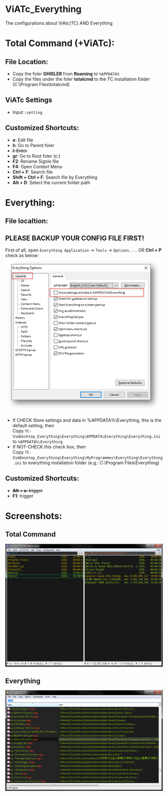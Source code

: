 ViATc_Everything
================

The configurations about ViAtc(TC) AND Everything

# Total Command (+ViATc):
## File Location:
- Copy the foler **GHISLER** from **Roaming** to `%APPDATA%`
- Copy the files under the foler **totalcmd** to the TC installation folder (C:\Program Files\totalcmd)

## ViATc Settings
- Input `:setting`

## Customized Shortcuts:
- **e**: Edit file
- **h**: Go to Parent foler
- <del>**l**: Enter</del>
- **gr**: Go to Root foler (c:\)
- **F2**: Rename Signle file
- **F4**: Open Context Menu
- **Ctrl + F**: Search file
- **Shift + Ctrl + F**: Search file by Everything
- **Alt + D**: Select the current folder path

# Everything:
## File localtion:
## PLEASE BACKUP YOUR CONFIG FILE FIRST!

First of all, open `Everything Application` -> `Tools` -> `Options...`. OR  **Ctrl + P** check as below:
![everything-ini-location](image/everything-ini-location.png)

- If CHECK Store settings and data in %APPDATA%\Everything, this is the default setting, then    
  Copy `TC-VimDesktop_Everything\Everything\APPDATA\Everything\Everything.ini` to `%APPDATA%\Everything`
- If NOT-CHECK this check box, then    
  Copy `TC-VimDesktop_Everything\Everything\MyProgrammes\Everything\Everything.ini` to everything installation folder (e.g.: C:\Program Files\Everything)

## Customized Shortcuts:
- <del>**Alt + a**: trigger</del>
- **F1**: trigger


# Screenshots:
## Total Command
![viatc_marslo](image/Total_Command.png)
## Everything
![everything_marslo](image/Everything.png)
